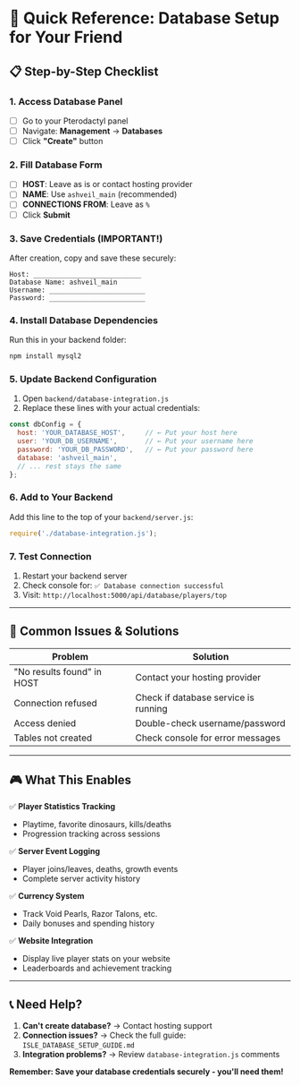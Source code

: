 # 🎯 Quick Reference: Database Setup for Your Friend

## 📋 **Step-by-Step Checklist**

### **1. Access Database Panel**
- [ ] Go to your Pterodactyl panel
- [ ] Navigate: **Management** → **Databases**
- [ ] Click **"Create"** button

### **2. Fill Database Form**
- [ ] **HOST**: Leave as is or contact hosting provider
- [ ] **NAME**: Use `ashveil_main` (recommended)
- [ ] **CONNECTIONS FROM**: Leave as `%`
- [ ] Click **Submit**

### **3. Save Credentials** (IMPORTANT!)
After creation, copy and save these securely:
```
Host: ___________________________
Database Name: ashveil_main
Username: ________________________
Password: ________________________
```

### **4. Install Database Dependencies**
Run this in your backend folder:
```bash
npm install mysql2
```

### **5. Update Backend Configuration**
1. Open `backend/database-integration.js`
2. Replace these lines with your actual credentials:
```javascript
const dbConfig = {
  host: 'YOUR_DATABASE_HOST',     // ← Put your host here
  user: 'YOUR_DB_USERNAME',       // ← Put your username here
  password: 'YOUR_DB_PASSWORD',   // ← Put your password here
  database: 'ashveil_main',
  // ... rest stays the same
};
```

### **6. Add to Your Backend**
Add this line to the top of your `backend/server.js`:
```javascript
require('./database-integration.js');
```

### **7. Test Connection**
1. Restart your backend server
2. Check console for: `✅ Database connection successful`
3. Visit: `http://localhost:5000/api/database/players/top`

---

## 🚨 **Common Issues & Solutions**

| Problem | Solution |
|---------|----------|
| "No results found" in HOST | Contact your hosting provider |
| Connection refused | Check if database service is running |
| Access denied | Double-check username/password |
| Tables not created | Check console for error messages |

---

## 🎮 **What This Enables**

✅ **Player Statistics Tracking**
- Playtime, favorite dinosaurs, kills/deaths
- Progression tracking across sessions

✅ **Server Event Logging**
- Player joins/leaves, deaths, growth events
- Complete server activity history

✅ **Currency System**
- Track Void Pearls, Razor Talons, etc.
- Daily bonuses and spending history

✅ **Website Integration**
- Display live player stats on your website
- Leaderboards and achievement tracking

---

## 📞 **Need Help?**

1. **Can't create database?** → Contact hosting support
2. **Connection issues?** → Check the full guide: `ISLE_DATABASE_SETUP_GUIDE.md`
3. **Integration problems?** → Review `database-integration.js` comments

**Remember: Save your database credentials securely - you'll need them!**